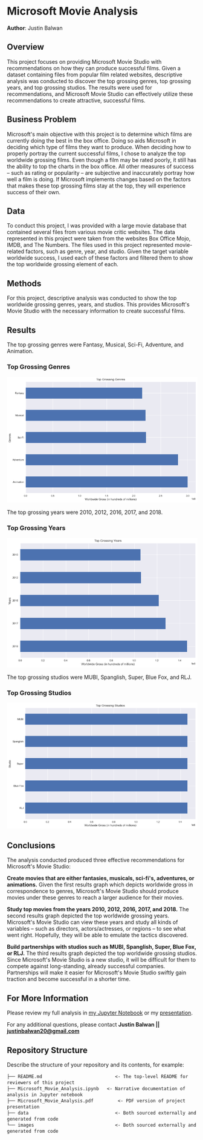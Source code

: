 # Microsoft Movie Analysis

**Author**: Justin Balwan

## Overview

This project focuses on providing Microsoft Movie Studio with recommendations on how they can produce successful films.
Given a dataset containing files from popular film related websites, descriptive analysis was conducted to discover the top grossing genres, top grossing years, and top grossing studios. The results were used for recommendations, and Microsoft Movie Studio can effectively utilize these recommendations to create attractive, successful films.

## Business Problem

Microsoft's main objective with this project is to determine which films are currently doing the best in the box office. Doing so aids Microsoft in deciding which type of films they want to produce. When deciding how to properly portray the current successful films, I chose to analyze the top worldwide grossing films. Even though a film may be rated poorly, it still has the ability to top the charts in the box office. All other measures of success – such as rating or popularity – are subjective and inaccurately portray how well a film is doing. If Microsoft implements changes based on the factors that makes these top grossing films stay at the top, they will experience success of their own.

## Data

To conduct this project, I was provided with a large movie database that contained several files from various movie critic websites. The data represented in this project were taken from the websites Box Office Mojo, IMDB, and The Numbers. The files used in this project represented movie-related factors, such as genre, year, and studio. Given the target variable worldwide success, I used each of these factors and filtered them to show the top worldwide grossing element of each. 

## Methods

For this project, descriptive analysis was conducted to show the top worldwide grossing genres, years, and studios. This provides Microsoft's Movie Studio with the necessary information to create successful films. 

## Results

The top grossing genres were Fantasy, Musical, Sci-Fi, Adventure, and Animation.

### Top Grossing Genres
![results1](./images/top_grossing_genres.png)



The top grossing years were 2010, 2012, 2016, 2017, and 2018.

### Top Grossing Years
![results2](./images/top_grossing_years.png)



The top grossing studios were MUBI, Spanglish, Super, Blue Fox, and RLJ. 

### Top Grossing Studios
![results3](./images/top_grossing_studios.png)




## Conclusions
The analysis conducted produced three effective recommendations for Microsoft's Movie Studio: 

__Create movies that are either fantasies, musicals, sci-fi's, adventures, or animations.__ Given the first results graph which depicts worldwide gross in correspondence to genres, Microsoft's Movie Studio should produce movies under these genres to reach a larger audience for their movies.

__Study top movies from the years 2010, 2012, 2016, 2017, and 2018.__ The second results graph depicted the top worldwide grossing years. Microsoft's Movie Studio can view these years and study all kinds of variables – such as directors, actors/actresses, or regions – to see what went right. Hopefully, they will be able to emulate the tactics discovered.

__Build partnerships with studios such as MUBI, Spanglish, Super, Blue Fox, or RLJ.__ The third results graph depicted the top worldwide grossing studios. Since Microsoft's Movie Studio is a new studio, it will be difficult for them to compete against long-standing, already successful companies. Partnerships will make it easier for Microsoft's Movie Studio swiftly gain traction and become successful in a shorter time.


## For More Information

Please review my full analysis in [my Jupyter Notebook](./Microsoft_Movie_Analysis.ipynb) or my [presentation](./Microsoft_Movie_Analysis.pdf).

For any additional questions, please contact **Justin Balwan || justinbalwan20@gmail.com**

## Repository Structure

Describe the structure of your repository and its contents, for example:

```
├── README.md                           <- The top-level README for reviewers of this project
├── Microsoft_Movie_Analysis.ipynb   <- Narrative documentation of analysis in Jupyter notebook
├── Microsoft_Movie_Analysis.pdf         <- PDF version of project presentation
├── data                                <- Both sourced externally and generated from code
└── images                              <- Both sourced externally and generated from code
```


